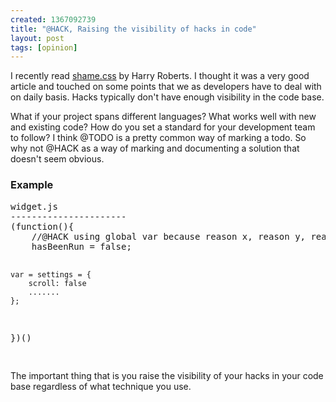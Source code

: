 ```yaml
--- 
created: 1367092739
title: "@HACK, Raising the visibility of hacks in code"
layout: post
tags: [opinion]
---
```

<p>I recently read <a href="http://csswizardry.com/2013/04/shame-css/" target="_blank">shame.css</a> by Harry Roberts. I thought it was a very good article and touched on some points that we as developers have to deal with on daily basis. Hacks typically don't have enough visibility in the code base.</p>
<p>What if your project spans different languages? What works well with new and existing code? How do you set a standard for your development team to follow? I think @TODO is a pretty common way of marking a todo. So why not @HACK as a way of marking and documenting a solution that doesn't seem obvious.</p>
<h3>Example</h3>
<pre>
widget.js
----------------------
(function(){
	//@HACK using global var because reason x, reason y, reason z
	hasBeenRun = false;
	
	var = settings = {
		scroll: false
		.......
	};
})()

</pre>
<p>The important thing that is you raise the visibility of your hacks in your code base regardless of what technique you use.</p>


